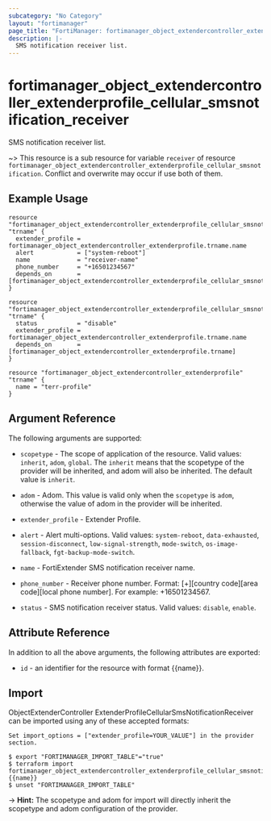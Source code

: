 ```yaml
---
subcategory: "No Category"
layout: "fortimanager"
page_title: "FortiManager: fortimanager_object_extendercontroller_extenderprofile_cellular_smsnotification_receiver"
description: |-
  SMS notification receiver list.
---
```


# fortimanager_object_extendercontroller_extenderprofile_cellular_smsnotification_receiver
SMS notification receiver list.

~> This resource is a sub resource for variable `receiver` of resource `fortimanager_object_extendercontroller_extenderprofile_cellular_smsnotification`. Conflict and overwrite may occur if use both of them.



## Example Usage

```hcl
resource "fortimanager_object_extendercontroller_extenderprofile_cellular_smsnotification_receiver" "trname" {
  extender_profile = fortimanager_object_extendercontroller_extenderprofile.trname.name
  alert            = ["system-reboot"]
  name             = "receiver-name"
  phone_number     = "+16501234567"
  depends_on       = [fortimanager_object_extendercontroller_extenderprofile_cellular_smsnotification.trname]
}

resource "fortimanager_object_extendercontroller_extenderprofile_cellular_smsnotification" "trname" {
  status           = "disable"
  extender_profile = fortimanager_object_extendercontroller_extenderprofile.trname.name
  depends_on       = [fortimanager_object_extendercontroller_extenderprofile.trname]
}

resource "fortimanager_object_extendercontroller_extenderprofile" "trname" {
  name = "terr-profile"
}
```

## Argument Reference


The following arguments are supported:

* `scopetype` - The scope of application of the resource. Valid values: `inherit`, `adom`, `global`. The `inherit` means that the scopetype of the provider will be inherited, and adom will also be inherited. The default value is `inherit`.
* `adom` - Adom. This value is valid only when the `scopetype` is `adom`, otherwise the value of adom in the provider will be inherited.
* `extender_profile` - Extender Profile.

* `alert` - Alert multi-options. Valid values: `system-reboot`, `data-exhausted`, `session-disconnect`, `low-signal-strength`, `mode-switch`, `os-image-fallback`, `fgt-backup-mode-switch`.

* `name` - FortiExtender SMS notification receiver name.
* `phone_number` - Receiver phone number.  Format: [+][country code][area code][local phone number].  For example: +16501234567.
* `status` - SMS notification receiver status. Valid values: `disable`, `enable`.



## Attribute Reference

In addition to all the above arguments, the following attributes are exported:
* `id` - an identifier for the resource with format {{name}}.

## Import

ObjectExtenderController ExtenderProfileCellularSmsNotificationReceiver can be imported using any of these accepted formats:
```
Set import_options = ["extender_profile=YOUR_VALUE"] in the provider section.

$ export "FORTIMANAGER_IMPORT_TABLE"="true"
$ terraform import fortimanager_object_extendercontroller_extenderprofile_cellular_smsnotification_receiver.labelname {{name}}
$ unset "FORTIMANAGER_IMPORT_TABLE"
```
-> **Hint:** The scopetype and adom for import will directly inherit the scopetype and adom configuration of the provider.
